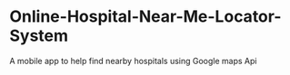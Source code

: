 # Online-Hospital-Near-Me-Locator-System
A mobile app to help find nearby hospitals using Google maps Api
